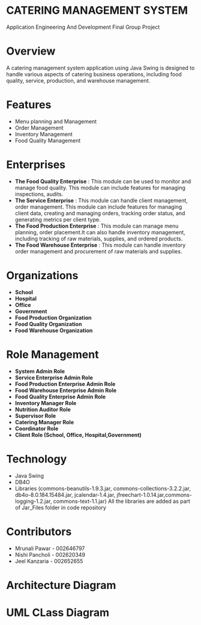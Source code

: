 # CATERING MANAGEMENT SYSTEM

Application Engineering And Development Final Group Project

# Overview
A catering management system application using Java Swing is designed to handle various aspects of catering business operations, including food quality, service, production, and warehouse management.

# Features
  + Menu planning and Management
  + Order Management
  + Inventory Management
  + Food Quality Management 
  
# Enterprises

+ **The Food Quality Enterprise** : This module can be used to monitor and manage food quality. This module can include features for managing inspections, audits.  
+ **The Service Enterprise** : This module can handle client management, order management. This module can include features for managing client data, creating and managing orders, tracking order status, and generating metrics per client type.  
+ **The Food Production Enterprise** : This module can manage menu planning, order placement.It can also handle inventory management, including tracking of raw materials, supplies, and ordered products.  
+ **The Food Warehouse Enterprise** : This module can handle inventory order management and procurement of raw materials and supplies.

# Organizations

+ **School**
+ **Hospital**
+ **Office**
+ **Government**
+ **Food Production Organization**
+ **Food Quality Organization**
+ **Food Warehouse Organization**


# Role Management 
+ **System Admin Role** 
+ **Service Enterprise Admin Role**
+ **Food Production Enterprise Admin Role**
+ **Food Warehouse Enterprise Admin Role**
+ **Food Quality Enterprise Admin Role**
+ **Inventory Manager Role**
+ **Nutrition Auditor Role**
+ **Supervisor Role**
+ **Catering Manager Role**
+ **Coordinator Role**
+ **Client Role (School, Office, Hospital,Government)**

# Technology
  * Java Swing
  * DB4O
  * Libraries (commons-beanutils-1.9.3.jar, commons-collections-3.2.2.jar, db4o-8.0.184.15484.jar, jcalendar-1.4.jar, jfreechart-1.0.14.jar,commons-logging-1.2.jar, commons-text-1.1.jar) All the libraries are added as part of Jar_Files folder in code repository
  

# Contributors
  * Mrunali Pawar - 002646797
  * Nishi Pancholi - 002620349
  * Jeel Kanzaria - 002652655


# Architecture Diagram
# UML CLass Diagram
